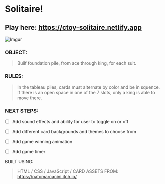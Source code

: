 # Solitaire!

## Play here: https://ctoy-solitaire.netlify.app


![Imgur](https://i.imgur.com/PgvCWwr.jpg)


### OBJECT:
>Builf foundation pile, from ace through king, for each suit.
### RULES:
>In the tableau piles, cards must alternate by color and be in squence. If there is an open space in one of the 7 slots, only a king is able to move there.

### NEXT STEPS:
- [ ] Add sound effects and ability for user to toggle on or off
- [ ] Add different card backgrounds and themes to choose from
- [ ] Add game winning animation
- [ ] Add game timer


BUILT USING:
>HTML / 
>CSS / 
>JavaScript /
CARD ASSETS FROM:
>https://natomarcacini.itch.io/

